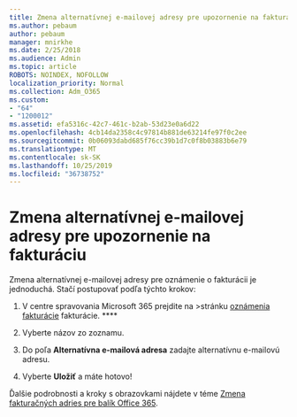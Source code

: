 ```yaml
---
title: Zmena alternatívnej e-mailovej adresy pre upozornenie na fakturáciu
ms.author: pebaum
author: pebaum
manager: mnirkhe
ms.date: 2/25/2018
ms.audience: Admin
ms.topic: article
ROBOTS: NOINDEX, NOFOLLOW
localization_priority: Normal
ms.collection: Adm_O365
ms.custom:
- "64"
- "1200012"
ms.assetid: efa5316c-42c7-461c-b2ab-53d23e0a6d22
ms.openlocfilehash: 4cb14da2358c4c97814b881de63214fe97f0c2ee
ms.sourcegitcommit: 0b06093dabd685f76cc39b1d7c0f8b03883b6e79
ms.translationtype: MT
ms.contentlocale: sk-SK
ms.lasthandoff: 10/25/2019
ms.locfileid: "36738752"
---
```

# <a name="change-the-alternate-email-address-for-billing-notification"></a>Zmena alternatívnej e-mailovej adresy pre upozornenie na fakturáciu

Zmena alternatívnej e-mailovej adresy pre oznámenie o fakturácii je jednoduchá. Stačí postupovať podľa týchto krokov:
  
1. V centre spravovania Microsoft 365 prejdite na \>stránku [oznámenia fakturácie](https://go.microsoft.com/fwlink/p/?linkid=853212) fakturácie. ****  

2. Vyberte názov zo zoznamu.

3. Do poľa **Alternatívna e-mailová adresa** zadajte alternatívnu e-mailovú adresu.

4. Vyberte **Uložiť** a máte hotovo!

Ďalšie podrobnosti a kroky s obrazovkami nájdete v téme [Zmena fakturačných adries pre balík Office 365](https://docs.microsoft.com/office365/admin/subscriptions-and-billing/change-your-billing-addresses).
  